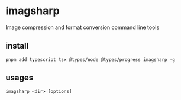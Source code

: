 # imagsharp
Image compression and format conversion command line tools

## install
`pnpm add typescript tsx @types/node @types/progress imagsharp -g`

## usages
`imagsharp <dir> [options]`
